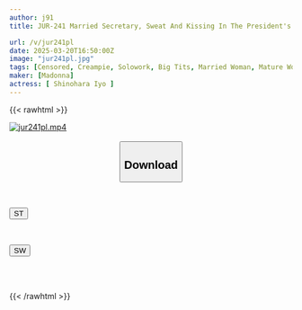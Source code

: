 ```yaml
---
author: j91
title: JUR-241 Married Secretary, Sweat And Kissing In The President's Office, Creampie Sex. The Blessed Newcomer, A God, Finally Lifts The Ban On Creampies!! Iyo Shinohara

url: /v/jur241pl
date: 2025-03-20T16:50:00Z
image: "jur241pl.jpg"
tags: [Censored, Creampie, Solowork, Big Tits, Married Woman, Mature Woman, Secretary	]
maker: [Madonna]
actress: [ Shinohara Iyo ]
---
```



{{< rawhtml >}}

<div class="video" data-videoid="yjaxvPMXzjU1lgw">
    <a href="javascript:;">
        <img src="/v/jur241pl/jur241pl.jpg" width="WIDTH" height="HEIGHT" alt="jur241pl.mp4" loading="lazy">
    </a>
</div>

<script type="text/javascript" src="https://j91.asia/asset/on-demand-st.js"></script>

<br>
  <link rel="stylesheet" href="https://j91.asia/asset/bs5.css">
  
  <center>
  <button class="btn btn-primary" type="button" data-bs-toggle="collapse" data-bs-target=".multi-collapse" aria-expanded="false" aria-controls="multiCollapseExample1 multiCollapseExample2"><h2>Download</h2></button></center>
</p>
<div class="row">
  <div class="col">
    <div class="collapse multi-collapse" id="multiCollapseExample1">
      <div class="card card-body">
	      	      <br>
<div class="buttons">  
<p><a href="/v/jur241pl/st.html" target="_blank"><button class="btn-hover color-3"><i class="fa fa-download"></i> ST</button></a></p></div>
    </div>
  </div>
</div>
  <div class="col">
    <div class="collapse multi-collapse" id="multiCollapseExample2">
      <div class="card card-body">
	      <br>
<div class="buttons">
<p><a href="/v/jur241pl/sw.html" target="_blank"><button class="btn-hover color-2"><i class="fa fa-download"></i> SW</button></a></p></div>
<br><br>
      </div>
    </div>
  </div>
</div>

{{< /rawhtml >}}